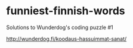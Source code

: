 # funniest-finnish-words
Solutions to Wunderdog's coding puzzle #1

http://wunderdog.fi/koodaus-hassuimmat-sanat/
